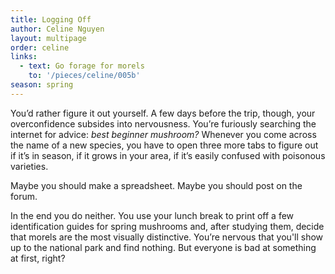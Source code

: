 ```yaml
---
title: Logging Off
author: Celine Nguyen
layout: multipage
order: celine
links:
  - text: Go forage for morels
    to: '/pieces/celine/005b'
season: spring
---
```


You’d rather figure it out yourself. A few days before the trip, though, your overconfidence subsides into nervousness. You’re furiously searching the internet for advice: *best beginner mushroom?* Whenever you come across the name of a new species, you have to open three more tabs to figure out if it’s in season, if it grows in your area, if it’s easily confused with poisonous varieties.

Maybe you should make a spreadsheet. Maybe you should post on the forum.

In the end you do neither. You use your lunch break to print off a few identification guides for spring mushrooms and, after studying them, decide that morels are the most visually distinctive. You’re nervous that you'll show up to the national park and find nothing. But everyone is bad at something at first, right?
